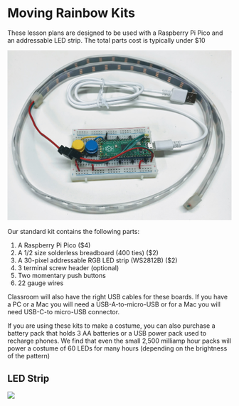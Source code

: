 # Moving Rainbow Kits

These lesson plans are designed to be used with a Raspberry Pi Pico and an addressable LED strip.  The total parts cost is typically under $10

![](../img/neopixel-kit.jpg)


Our standard kit contains the following parts:

1. A Raspberry Pi Pico ($4)
2. A 1/2 size solderless breadboard (400 ties) ($2)
3. A 30-pixel addressable RGB LED strip (WS2812B) ($2)
4. 3 terminal screw header (optional)
5. Two momentary push buttons
6. 22 gauge wires

Classroom will also have the right USB cables for these boards.  If you have a PC or a Mac you will need a USB-A-to-micro-USB or for a Mac you will need USB-C-to micro-USB connector.

If you are using these kits to make a costume, you can also purchase a battery pack that holds 3 AA batteries or a USB power pack used to recharge phones.  We find that even the small 2,500 milliamp hour packs will power a costume of 60 LEDs for many hours (depending on the brightness of the pattern)

## LED Strip

![](../img/led-strip.png)